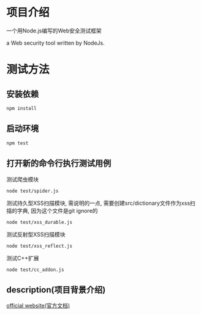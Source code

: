 项目介绍
============

一个用Node.js编写的Web安全测试框架

a Web security tool written by NodeJs.


测试方法
============
安装依赖
------------

```
npm install
```

启动环境
-----------
```
npm test
```

打开新的命令行执行测试用例
-----------

测试爬虫模块

```
node test/spider.js
```

测试持久型XSS扫描模块, 需说明的一点, 需要创建src/dictionary文件作为xss扫描的字典, 因为这个文件是git ignore的

```
node test/xss_durable.js
```

测试反射型XSS扫描模块

```
node test/xss_reflect.js
```

测试C++扩展

```
node test/cc_addon.js
```

description(项目背景介绍)
------------------
[official website(官方文档)](http://www.zhuyingda.com/docs/veneno.html)
